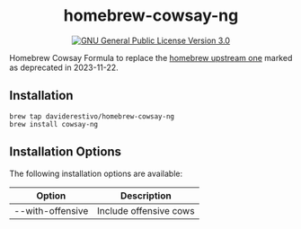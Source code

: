 <h1 align="center">homebrew-cowsay-ng</h1>
<p align="center">
  <a href="https://www.gnu.org/licenses/gpl-3.0">
    <img src="https://img.shields.io/badge/License-GPL%20v3-blue.svg" alt="GNU General Public License Version 3.0">
  </a>
</p>

Homebrew Cowsay Formula to replace the [homebrew upstream one](https://github.com/Homebrew/homebrew-core/blob/189b328a63d1bc19047eca8b5843a62969d9a7cd/Formula/c/cowsay.rb) marked as deprecated in 2023-11-22.

## Installation

```
brew tap daviderestivo/homebrew-cowsay-ng
brew install cowsay-ng
```

## Installation Options

The following installation options are available:

| Option           | Description            |
|------------------|------------------------|
| --with-offensive | Include offensive cows |

